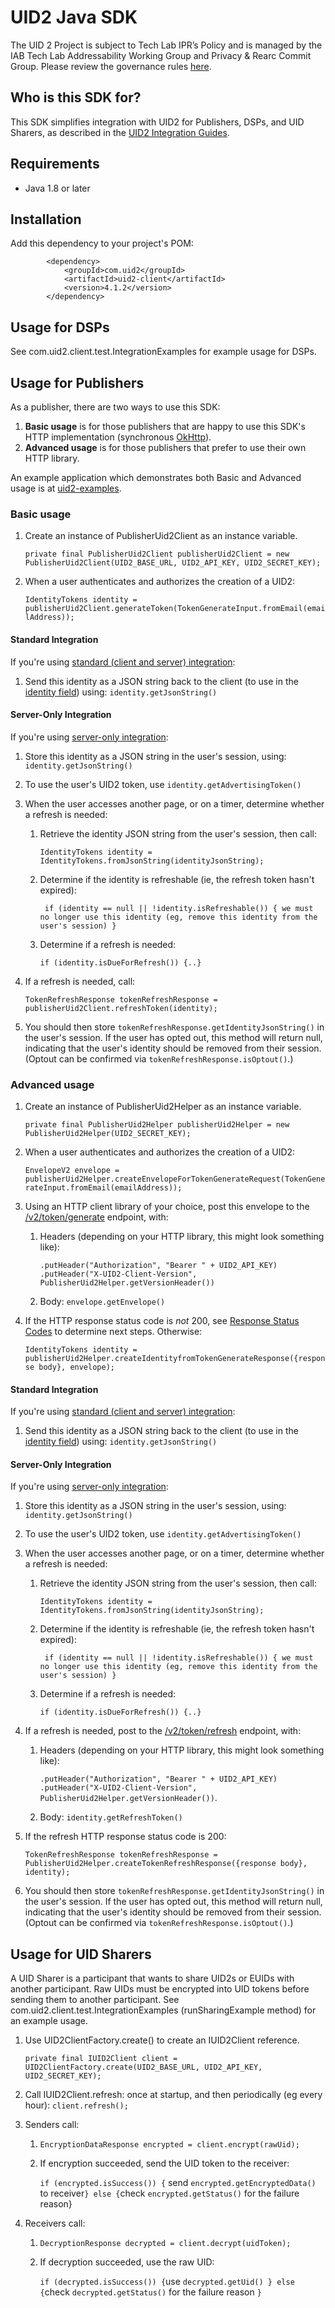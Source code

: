 # UID2 Java SDK

The UID 2 Project is subject to Tech Lab IPR’s Policy and is managed by the IAB Tech Lab Addressability Working Group and Privacy & Rearc Commit Group. Please review the governance rules [here](https://github.com/IABTechLab/uid2-core/blob/master/Software%20Development%20and%20Release%20Procedures.md).

## Who is this SDK for?
This SDK simplifies integration with UID2 for Publishers, DSPs, and UID Sharers, as described in the [UID2 Integration Guides](https://github.com/IABTechLab/uid2docs/blob/main/api/v2/guides/summary-guides.md). 

## Requirements

* Java 1.8 or later


## Installation

Add this dependency to your project's POM:


```
        <dependency>
            <groupId>com.uid2</groupId>
            <artifactId>uid2-client</artifactId>
            <version>4.1.2</version>
        </dependency>
```

## Usage for DSPs

See com.uid2.client.test.IntegrationExamples for example usage for DSPs.

## Usage for Publishers

As a publisher, there are two ways to use this SDK: 
1. **Basic usage** is for those publishers that are happy to use this SDK's HTTP implementation (synchronous [OkHttp](https://square.github.io/okhttp/)).
2. **Advanced usage** is for those publishers that prefer to use their own HTTP library. 


An example application which demonstrates both Basic and Advanced usage is at [uid2-examples](https://github.com/UnifiedID2/uid2-examples/tree/main/publisher/uid2-java-test-site).

### Basic usage
1. Create an instance of PublisherUid2Client as an instance variable.
 
   `private final PublisherUid2Client publisherUid2Client = new PublisherUid2Client(UID2_BASE_URL, UID2_API_KEY, UID2_SECRET_KEY);`

2. When a user authenticates and authorizes the creation of a UID2:
 
   `IdentityTokens identity = publisherUid2Client.generateToken(TokenGenerateInput.fromEmail(emailAddress));`
 

#### Standard Integration
If you're using [standard (client and server) integration](https://github.com/UnifiedID2/uid2docs/blob/main/api/v2/guides/publisher-client-side.md):
1. Send this identity as a JSON string back to the client (to use in the [identity field](https://github.com/UnifiedID2/uid2docs/blob/main/api/v2/sdks/client-side-identity.md#initopts-object-void)) using: `identity.getJsonString()`

#### Server-Only Integration
If you're using [server-only integration](https://github.com/UnifiedID2/uid2docs/blob/main/api/v2/guides/custom-publisher-integration.md):

1. Store this identity as a JSON string in the user's session, using: `identity.getJsonString()`
2. To use the user's UID2 token, use `identity.getAdvertisingToken()`

3. When the user accesses another page, or on a timer, determine whether a refresh is needed:
   1. Retrieve the identity JSON string from the user's session, then call:

      `IdentityTokens identity = IdentityTokens.fromJsonString(identityJsonString);`
   2. Determine if the identity is refreshable (ie, the refresh token hasn't expired):

      ` if (identity == null || !identity.isRefreshable()) { we must no longer use this identity (eg, remove this identity from the user's session) }`
   3. Determine if a refresh is needed:

      `if (identity.isDueForRefresh()) {..}`
4. If a refresh is needed, call:
 
   `TokenRefreshResponse tokenRefreshResponse = publisherUid2Client.refreshToken(identity);`
 
5. You should then store `tokenRefreshResponse.getIdentityJsonString()` in the user's session. If the user has opted out, this method will return null, indicating that the user's identity should be removed from their session. (Optout can be confirmed via `tokenRefreshResponse.isOptout()`.)


### Advanced usage

1. Create an instance of PublisherUid2Helper as an instance variable. 

    `private final PublisherUid2Helper publisherUid2Helper = new PublisherUid2Helper(UID2_SECRET_KEY);`
2. When a user authenticates and authorizes the creation of a UID2:

    `EnvelopeV2 envelope = publisherUid2Helper.createEnvelopeForTokenGenerateRequest(TokenGenerateInput.fromEmail(emailAddress));`
3. Using an HTTP client library of your choice, post this envelope to the [/v2/token/generate](https://github.com/UnifiedID2/uid2docs/blob/main/api/v2/endpoints/post-token-generate.md) endpoint, with:
   1. Headers (depending on your HTTP library, this might look something like):  
    
      `.putHeader("Authorization", "Bearer " + UID2_API_KEY)`  
      `.putHeader("X-UID2-Client-Version", PublisherUid2Helper.getVersionHeader())`
   2. Body: `envelope.getEnvelope()`
4. If the HTTP response status code is _not_ 200, see [Response Status Codes](https://github.com/UnifiedID2/uid2docs/blob/main/api/v2/endpoints/post-token-generate.md#response-status-codes) to determine next steps. Otherwise:

   `IdentityTokens identity = publisherUid2Helper.createIdentityfromTokenGenerateResponse({response body}, envelope);`

#### Standard Integration
If you're using [standard (client and server) integration](https://github.com/UnifiedID2/uid2docs/blob/main/api/v2/guides/publisher-client-side.md):

1. Send this identity as a JSON string back to the client (to use in the [identity field](https://github.com/UnifiedID2/uid2docs/blob/main/api/v2/sdks/client-side-identity.md#initopts-object-void)) using: `identity.getJsonString()`
#### Server-Only Integration
If you're using [server-only integration](https://github.com/UnifiedID2/uid2docs/blob/main/api/v2/guides/custom-publisher-integration.md):
1. Store this identity as a JSON string in the user's session, using: `identity.getJsonString()`
2. To use the user's UID2 token, use `identity.getAdvertisingToken()`

3. When the user accesses another page, or on a timer, determine whether a refresh is needed:
   1. Retrieve the identity JSON string from the user's session, then call:
   
       `IdentityTokens identity = IdentityTokens.fromJsonString(identityJsonString);`
   2. Determine if the identity is refreshable (ie, the refresh token hasn't expired): 
    
      ` if (identity == null || !identity.isRefreshable()) { we must no longer use this identity (eg, remove this identity from the user's session) }`
   3. Determine if a refresh is needed:
   
      `if (identity.isDueForRefresh()) {..}`
4. If a refresh is needed, post to the [/v2/token/refresh](https://github.com/UnifiedID2/uid2docs/blob/main/api/v2/endpoints/post-token-refresh.md) endpoint, with:
   1. Headers (depending on your HTTP library, this might look something like):
    
      `.putHeader("Authorization", "Bearer " + UID2_API_KEY)`  
      `.putHeader("X-UID2-Client-Version", PublisherUid2Helper.getVersionHeader())`. 
   2. Body: `identity.getRefreshToken()`
5. If the refresh HTTP response status code is 200:

   `TokenRefreshResponse tokenRefreshResponse = PublisherUid2Helper.createTokenRefreshResponse({response body}, identity);`
6. You should then store `tokenRefreshResponse.getIdentityJsonString()` in the user's session. If the user has opted out, this method will return null, indicating that the user's identity should be removed from their session. (Optout can be confirmed via `tokenRefreshResponse.isOptout()`.)

## Usage for UID Sharers

A UID Sharer is a participant that wants to share UID2s or EUIDs with another participant. Raw UIDs must be encrypted into UID tokens before sending them to another participant. See com.uid2.client.test.IntegrationExamples (runSharingExample method) for an example usage.

1. Use UID2ClientFactory.create() to create an IUID2Client reference.
 
   `private final IUID2Client client = UID2ClientFactory.create(UID2_BASE_URL, UID2_API_KEY, UID2_SECRET_KEY);`
2. Call IUID2Client.refresh: once at startup, and then periodically (eg every hour):
   `client.refresh();`
3. Senders call: 
   1. `EncryptionDataResponse encrypted = client.encrypt(rawUid);`
   2. If encryption succeeded, send the UID token to the receiver:
    
      `if (encrypted.isSuccess()) {` send `encrypted.getEncryptedData()` to receiver`} else {`check `encrypted.getStatus()` for the failure reason} 
4. Receivers call: 
   1. `DecryptionResponse decrypted = client.decrypt(uidToken);`
   2. If decryption succeeded, use the raw UID:
    
      `if (decrypted.isSuccess()) {`use `decrypted.getUid() } else {`check `decrypted.getStatus()` for the failure reason `}`



